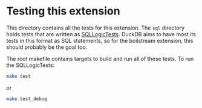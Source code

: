 # Testing this extension

This directory contains all the tests for this extension. The `sql` directory holds tests that are written as [SQLLogicTests](https://duckdb.org/dev/sqllogictest/intro.html). DuckDB aims to have most its tests in this format as SQL statements, so for the boilstream extension, this should probably be the goal too.

The root makefile contains targets to build and run all of these tests. To run the SQLLogicTests:

```bash
make test
```

or

```bash
make test_debug
```
